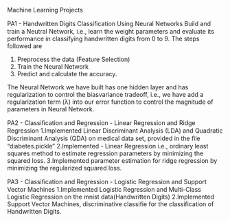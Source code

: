 Machine Learning Projects

PA1 - Handwritten Digits Classiﬁcation Using Neural Networks
Build and train a Neutral Network, i.e., learn the weight parameters and evaluate its performance in classifying handwritten digits from 0 to 9. 
The steps followed are 
1. Preprocess the data (Feature Selection)
2. Train the Neural Network 
3. Predict and calculate the accuracy.  

The Neural Network we have built has one hidden layer and has regularization to control the biasvariance tradeoff, i.e., we have add a regularization term (λ) into our error function to control the magnitude of parameters in Neural Network. 


PA2 - Classiﬁcation and Regression - Linear Regression and Ridge Regression
1.Implemented Linear Discriminant Analysis (LDA) and Quadratic Discriminant Analysis (QDA) on  medical data set, provided in the ﬁle “diabetes.pickle” 
2.Implemented - Linear Regression i.e., ordinary least squares method to estimate regression parameters by minimizing the squared loss.
3.Implemented parameter estimation for ridge regression by minimizing the regularized squared loss.


PA3 - Classiﬁcation and Regression - Logistic Regression and Support Vector Machines
1.Implemented Logistic Regression and Multi-Class Logistic Regression on the mnist data(Handwritten Digits)
2.Implemented Support Vector Machines,  discriminative classifie for the classification of Handwritten Digits.

